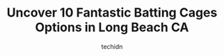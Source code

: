 ---
layout: ampstory
image: https://i0.wp.com/www.depkes.org/wp-content/uploads/2023/06/batting-cages-0-in-long-beach-ca-1685816948.jpeg?resize=640,853
author: techidn
featured: false
description: Discover the impressive array of Batting Cages options in Long Beach CA, where you can find 10 of the largest Batting Cages establishments in the area. From renowned classics to hidden gems,
title: Uncover 10 Fantastic Batting Cages Options in Long Beach CA
cover:
   title: Uncover 10 Fantastic Batting Cages Options in Long Beach CA
   subtitle: Rickpate
   background: https://www.depkes.org/wp-content/uploads/2023/06/batting-cages-0-in-long-beach-ca-1685816948.jpeg

pages: 
 - layout: thirds
   top: <h1>#1 Home Run Park</h1>
   bottom: "<p>Great place to casually get some exercise in without worrying about expense. You can spend as little or as much as you want since it uses tokens and it doesnt expire. Ju</p>"
   background: https://www.depkes.org/wp-content/uploads/2023/06/batting-cages-1-in-long-beach-ca-1685816948.jpeg
   backgroundblur: true
 - layout: thirds
   top: <h1>#2 All Star Park Batting Cages</h1>
   bottom: "<p>Decently priced, clean installations. Our station had a malfunction. Not only did they fix the issue immediately,  but they threw in a couple of free games for us.The sta</p>"
   background: https://www.depkes.org/wp-content/uploads/2023/06/batting-cages-2-in-long-beach-ca-1685816948.jpeg
   cta:
      link: https://www.depkes.org/blog/uncover-10-fantastic-batting-cages-options-in-long-beach-ca/
      text: Uncover 10 Fantastic Batting Cages Options in Long Beach CA
 - layout: thirds
   top: <h1>#3 Torrance Batting Cages</h1>
   bottom: "<p>2300 Jefferson St, Torrance, CA 90503, United States</p>"
   background: https://www.depkes.org/wp-content/uploads/2023/06/batting-cages-3-in-long-beach-ca-1685816949.jpeg
   cta:
      link: https://www.depkes.org/blog/uncover-10-fantastic-batting-cages-options-in-long-beach-ca/
      text: Uncover 10 Fantastic Batting Cages Options in Long Beach CA
 - layout: thirds
   top: <h1>#4 On Deck Batting Cages</h1>
   bottom: "<p>2499 E Willow St, Signal Hill, CA 90755, United States</p>"
   background: https://images.unsplash.com/photo-1524169358666-79f22534bc6e?ixlib=rb-4.0.3&ixid=MnwxMjA3fDB8MHxwaG90by1wYWdlfHx8fGVufDB8fHx8&auto=format&fit=crop&w=640&h=853&q=80
   cta:
      link: https://www.depkes.org/blog/uncover-10-fantastic-batting-cages-options-in-long-beach-ca/
      text: Uncover 10 Fantastic Batting Cages Options in Long Beach CA
 - layout: thirds
   top: <h1>#5 The Cage at Los Alamitos</h1>
   bottom: "<p>10660 Humbolt St, Los Alamitos, CA 90720, United States</p>"
   background: https://images.unsplash.com/photo-1527066579998-dbbae57f45ce?ixlib=rb-4.0.3&ixid=MnwxMjA3fDB8MHxwaG90by1wYWdlfHx8fGVufDB8fHx8&auto=format&fit=crop&w=640&h=853&q=80
   cta:
      link: https://www.depkes.org/blog/uncover-10-fantastic-batting-cages-options-in-long-beach-ca/
      text: Uncover 10 Fantastic Batting Cages Options in Long Beach CA
 - layout: thirds
   top: <h1>#6 XCEL Baseball and Softball</h1>
   bottom: "<p>10714 Reagan St A, Los Alamitos, CA 90720, United States</p>"
   background: https://images.unsplash.com/photo-1574169208507-84376144848b?ixlib=rb-4.0.3&ixid=MnwxMjA3fDB8MHxwaG90by1wYWdlfHx8fGVufDB8fHx8&auto=format&fit=crop&w=640&h=853&q=80
   cta:
      link: https://www.depkes.org/blog/uncover-10-fantastic-batting-cages-options-in-long-beach-ca/
      text: Uncover 10 Fantastic Batting Cages Options in Long Beach CA
 - layout: thirds
   top: <h1>#7 Triple Play Batting Cages</h1>
   bottom: "<p>12434 Bellflower Blvd, Downey, CA 90242, United States</p>"
   background: https://images.unsplash.com/photo-1541356665065-22676f35dd40?ixlib=rb-4.0.3&ixid=MnwxMjA3fDB8MHxwaG90by1wYWdlfHx8fGVufDB8fHx8&auto=format&fit=crop&w=640&h=853&q=80
   cta:
      link: https://www.depkes.org/blog/uncover-10-fantastic-batting-cages-options-in-long-beach-ca/
      text: Uncover 10 Fantastic Batting Cages Options in Long Beach CA
 - layout: thirds
   middle: Continue reading...
   background: https://images.unsplash.com/photo-1484589065579-248aad0d8b13?ixlib=rb-4.0.3&ixid=MnwxMjA3fDB8MHxwaG90by1wYWdlfHx8fGVufDB8fHx8&auto=format&fit=crop&w=640&h=853&q=80
   cta:
      link: https://www.depkes.org/blog/uncover-10-fantastic-batting-cages-options-in-long-beach-ca/
      text: Uncover 10 Fantastic Batting Cages Options in Long Beach CA
      
---
